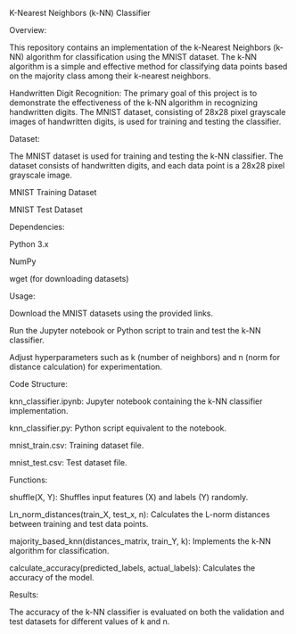 K-Nearest Neighbors (k-NN) Classifier

Overview:

This repository contains an implementation of the k-Nearest Neighbors (k-NN) algorithm for classification using the MNIST dataset. The k-NN algorithm is a simple and effective method for classifying data points based on the majority class among their k-nearest neighbors.

Handwritten Digit Recognition:
The primary goal of this project is to demonstrate the effectiveness of the k-NN algorithm in recognizing handwritten digits. The MNIST dataset, consisting of 28x28 pixel grayscale images of handwritten digits, is used for training and testing the classifier.

Dataset:

The MNIST dataset is used for training and testing the k-NN classifier. The dataset consists of handwritten digits, and each data point is a 28x28 pixel grayscale image.

MNIST Training Dataset

MNIST Test Dataset

Dependencies:

Python 3.x

NumPy

wget (for downloading datasets)

Usage:

Download the MNIST datasets using the provided links.

Run the Jupyter notebook or Python script to train and test the k-NN classifier.

Adjust hyperparameters such as k (number of neighbors) and n (norm for distance calculation) for experimentation.

Code Structure:

knn_classifier.ipynb: Jupyter notebook containing the k-NN classifier implementation.

knn_classifier.py: Python script equivalent to the notebook.

mnist_train.csv: Training dataset file.

mnist_test.csv: Test dataset file.

Functions:

shuffle(X, Y): Shuffles input features (X) and labels (Y) randomly.

Ln_norm_distances(train_X, test_x, n): Calculates the L-norm distances between training and test data points.

majority_based_knn(distances_matrix, train_Y, k): Implements the k-NN algorithm for classification.

calculate_accuracy(predicted_labels, actual_labels): Calculates the accuracy of the model.

Results:

The accuracy of the k-NN classifier is evaluated on both the validation and test datasets for different values of k and n.
